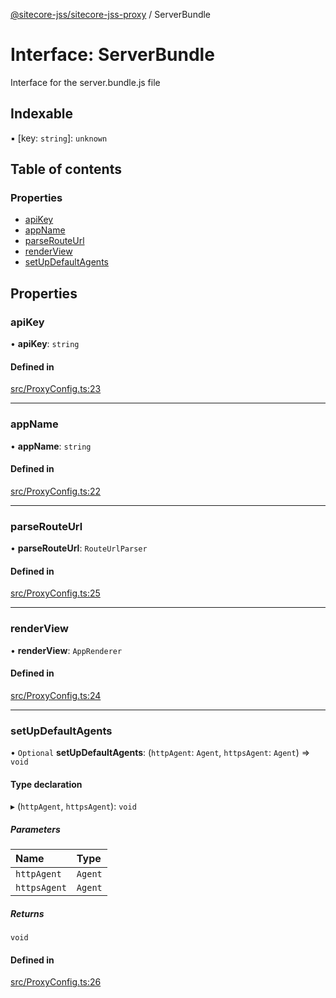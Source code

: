 [@sitecore-jss/sitecore-jss-proxy](../README.md) / ServerBundle

# Interface: ServerBundle

Interface for the server.bundle.js file

## Indexable

▪ [key: `string`]: `unknown`

## Table of contents

### Properties

- [apiKey](ServerBundle.md#apikey)
- [appName](ServerBundle.md#appname)
- [parseRouteUrl](ServerBundle.md#parserouteurl)
- [renderView](ServerBundle.md#renderview)
- [setUpDefaultAgents](ServerBundle.md#setupdefaultagents)

## Properties

### apiKey

• **apiKey**: `string`

#### Defined in

[src/ProxyConfig.ts:23](https://github.com/Sitecore/jss/blob/e9a41c500/packages/sitecore-jss-proxy/src/ProxyConfig.ts#L23)

___

### appName

• **appName**: `string`

#### Defined in

[src/ProxyConfig.ts:22](https://github.com/Sitecore/jss/blob/e9a41c500/packages/sitecore-jss-proxy/src/ProxyConfig.ts#L22)

___

### parseRouteUrl

• **parseRouteUrl**: `RouteUrlParser`

#### Defined in

[src/ProxyConfig.ts:25](https://github.com/Sitecore/jss/blob/e9a41c500/packages/sitecore-jss-proxy/src/ProxyConfig.ts#L25)

___

### renderView

• **renderView**: `AppRenderer`

#### Defined in

[src/ProxyConfig.ts:24](https://github.com/Sitecore/jss/blob/e9a41c500/packages/sitecore-jss-proxy/src/ProxyConfig.ts#L24)

___

### setUpDefaultAgents

• `Optional` **setUpDefaultAgents**: (`httpAgent`: `Agent`, `httpsAgent`: `Agent`) => `void`

#### Type declaration

▸ (`httpAgent`, `httpsAgent`): `void`

##### Parameters

| Name | Type |
| :------ | :------ |
| `httpAgent` | `Agent` |
| `httpsAgent` | `Agent` |

##### Returns

`void`

#### Defined in

[src/ProxyConfig.ts:26](https://github.com/Sitecore/jss/blob/e9a41c500/packages/sitecore-jss-proxy/src/ProxyConfig.ts#L26)
